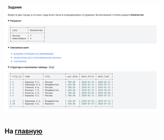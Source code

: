 

<img src="../art/1.6.4.task.png" alt="solution" >

```sql

```

На [главную](https://github.com/BEPb/stepik_sql/README.md)
---


